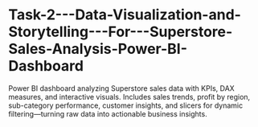 # Task-2---Data-Visualization-and-Storytelling---For---Superstore-Sales-Analysis-Power-BI-Dashboard
Power BI dashboard analyzing Superstore sales data with KPIs, DAX measures, and interactive visuals. Includes sales trends, profit by region, sub-category performance, customer insights, and slicers for dynamic filtering—turning raw data into actionable business insights.
